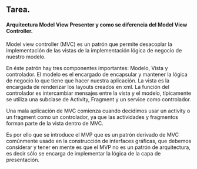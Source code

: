 ## Tarea.

#### Arquitectura Model View Presenter y como se diferencia del Model View Controller.

Model view controller (MVC) es un patrón que permite desacoplar la implementación de las vistas de la implementación lógica de negocio de nuestro modelo.

En éste patrón hay tres componentes importantes: Modelo, Vista y controlador.
El modelo es el encargado de encapsular y mantener la lógica de negocio lo que tiene que hacer nuestra aplicación.
La vista es la encargada de renderizar los layouts creados en xml.
La función del controlador es intercambiar mensajes entre la vista y el modelo, típicamente se utiliza una subclase de Activity, Fragment y un service como controlador.

Una mala aplicación de MVC comienza cuando decidimos usar un activity o un fragment como un controlador, ya que las actividades y fragmentos forman parte de la vista dentro de MVC.

Es por ello que se introduce el MVP que es un patrón derivado de MVC comúnmente usado en la construcción de interfaces gráficas, que debemos considerar y tener en mente es que el MVP no es un patrón de arquitectura, es decir sólo se encarga de implementar la lógica de la capa de presentación.


#### 

